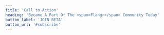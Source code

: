 ```yaml
---
title: 'Call to Action'
heading: 'Became A Part Of The <span>Flangr</span> Community Today'
button_label: 'JOIN BETA'
button_url: '#subscribe'
---
```


